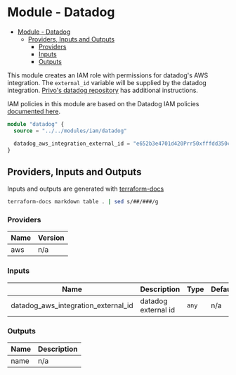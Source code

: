 # Module - Datadog

- [Module - Datadog](#module---datadog)
  - [Providers, Inputs and Outputs](#providers-inputs-and-outputs)
    - [Providers](#providers)
    - [Inputs](#inputs)
    - [Outputs](#outputs)

This module creates an IAM role with permissions for datadog's AWS integration.  The `external_id` variable will be supplied by the datadog integration.  [Privo's datadog repository](https://github.com/privoit/datadog/blob/master/docs/aws_integration.md) has additional instructions.  

IAM policies in this module are based on the Datadog IAM policies [documented here](https://docs.datadoghq.com/integrations/amazon_web_services/?tab=manual#all-permissions).

```terraform
module "datadog" {
  source = "../../modules/iam/datadog"

  datadog_aws_integration_external_id = "e652b3e4701d420Prr50xfffdd350cee"
}
```

## Providers, Inputs and Outputs

Inputs and outputs are generated with [terraform-docs](https://github.com/segmentio/terraform-docs)

```bash
terraform-docs markdown table . | sed s/##/###/g
```

### Providers

| Name | Version |
|------|---------|
| aws | n/a |

### Inputs

| Name | Description | Type | Default | Required |
|------|-------------|------|---------|:-----:|
| datadog\_aws\_integration\_external\_id | datadog external id | `any` | n/a | yes |

### Outputs

| Name | Description |
|------|-------------|
| name | n/a |
